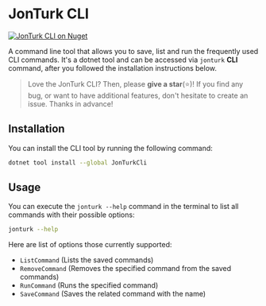 # JonTurk CLI

<a href="https://www.nuget.org/packages/JonTurkCli"><img src="https://img.shields.io/nuget/v/JonTurkCli?logo=nuget" alt="JonTurk CLI on Nuget" /></a>

A command line tool that allows you to save, list and run the frequently used CLI commands. It's a dotnet tool and can be accessed via `jonturk` **CLI** command, after you followed the installation instructions below.

> Love the JonTurk CLI? Then, please **give a star**(⭐)! If you find any bug, or want to have additional features, don't hesitate to create an issue. Thanks in advance!

## Installation

You can install the CLI tool by running the following command:

```bash
dotnet tool install --global JonTurkCli
```

## Usage

You can execute the `jonturk --help` command in the terminal to list all commands with their possible options:

```bash
jonturk --help
```

Here are list of options those currently supported:

* `ListCommand` (Lists the saved commands)
* `RemoveCommand` (Removes the specified command from the saved commands)
* `RunCommand` (Runs the specified command)
* `SaveCommand` (Saves the related command with the name)
